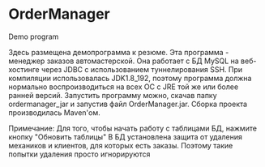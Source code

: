 # OrderManager
Demo program

Здесь размещена демопрограмма к резюме. Эта программа - менеджер заказов автомастерской. Она работает с БД MySQL на веб-хостинге через JDBC с использованием туннелирования SSH. 
При компиляции использовалась JDK1.8_192, поэтому программа должна нормально воспроизводиться на всех ОС с JRE той же или более ранней версий. 
Запустить программу можно, скачав папку ordermanager_jar и запустив файл OrderManager.jar.
Сборка проекта производилась Maven'ом.

Примечание: 
Для того, чтобы начать работу с таблицами БД, нажмите кнопку "Обновить таблицы"
В БД установлена защита от удаления механиков и клиентов, для которых есть заказы. Поэтому такие попытки удаления просто игнорируются


